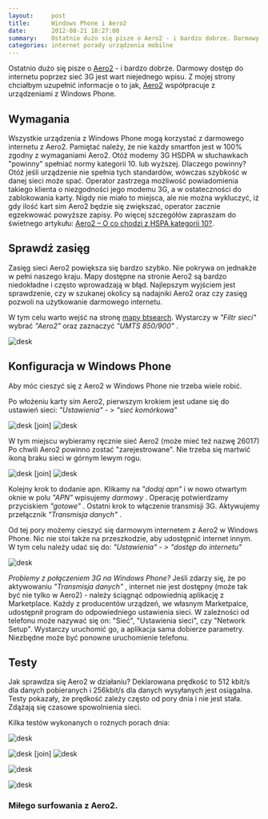 ```yaml
---
layout:     post
title:      Windows Phone i Aero2
date:       2012-08-21 18:27:00
summary:    Ostatnio dużo się pisze o Aero2 - i bardzo dobrze. Darmowy dostęp do internetu poprzez sieć 3G jest wart niejednego wpisu. Z mojej strony chciałbym uzupełnić informacje o to jak, Aero2 współpracuje z urządzeniami z Windows Phone.WymaganiaWszystkie urządzenia z Windows Phone mogą korzystać z darmowego internetu z Aero2. Pamiętać należy, że nie każdy smartfon jest w 100% zgodny z wymaganiami Aero2. ...
categories: internet porady urządzenia mobilne
---
```




Ostatnio dużo się pisze o [Aero2](http://www.aero2.pl/) - i bardzo dobrze. Darmowy dostęp do internetu poprzez sieć 3G jest wart niejednego wpisu. Z mojej strony chciałbym uzupełnić informacje o to jak, [Aero2](http://www.aero2.pl/) współpracuje z urządzeniami z Windows Phone.


## Wymagania


Wszystkie urządzenia z Windows Phone mogą korzystać z darmowego internetu z Aero2. Pamiętać należy, że nie każdy smartfon jest w 100% zgodny z wymaganiami Aero2. Otóż modemy 3G HSDPA  w słuchawkach "powinny" spełniać normy kategorii 10. lub wyższej. Dlaczego powinny? Otóż jeśli urządzenie nie spełnia tych standardów, wówczas szybkość w danej sieci może spać. Operator zastrzega możliwość powiadomienia takiego klienta o niezgodności jego modemu 3G, a w ostateczności do zablokowania karty. Nigdy nie miało to miejsca, ale nie można wykluczyć, iż gdy ilość kart sim Aero2 będzie się zwiększać, operator zacznie egzekwować powyższe zapisy.  Po więcej szczegółów zapraszam do świetnego artykułu: [Aero2 – O co chodzi z HSPA kategorii 10?](http://jdtech.pl/2011/11/aero2-o-co-chodzi-z-hspa-kategorii-10.html).


## Sprawdź zasięg


Zasięg sieci Aero2 powiększa się bardzo szybko. Nie pokrywa on jednakże w pełni naszego kraju. Mapy dostępne na stronie Aero2 są bardzo niedokładne i często wprowadzają w błąd. Najlepszym wyjściem jest sprawdzenie, czy w szukanej okolicy są nadajniki Aero2 oraz czy zasięg pozwoli na użytkowanie darmowego internetu.

W tym celu warto wejść na stronę [mapy btsearch](http://mapa.btsearch.pl/). Wystarczy w  *"Filtr sieci"*   wybrać  *"Aero2"*  oraz zaznaczyć  *"UMTS 850/900"* .


![desk](https://raw.githubusercontent.com/djfoxer/djfoxer.github.io/master/_img/2012-8-21-_124_/g_-_608x405_-_-_35630x20120821174755_0.png)



## Konfiguracja w Windows Phone


Aby móc cieszyć się z Aero2 w Windows Phone nie trzeba wiele robić.

Po włożeniu karty sim Aero2, pierwszym krokiem jest udane się do ustawień sieci:
 *"Ustawienia" - > "sieć komórkowa"*  


![desk](https://raw.githubusercontent.com/djfoxer/djfoxer.github.io/master/_img/2012-8-21-_124_/g_-_288x192_-_-_35630x20120821132659_0.jpg)
[join]
![desk](https://raw.githubusercontent.com/djfoxer/djfoxer.github.io/master/_img/2012-8-21-_124_/g_-_288x192_-_-_35630x20120821132704_0.jpg)


W tym miejscu wybieramy ręcznie sieć Aero2 (może mieć też nazwę 26017)
Po chwili Aero2 powinno zostać "zarejestrowane". Nie trzeba się martwić ikoną braku sieci w górnym lewym rogu. 


![desk](https://raw.githubusercontent.com/djfoxer/djfoxer.github.io/master/_img/2012-8-21-_124_/g_-_288x192_-_-_35630x20120821132719_0.jpg)
[join]
![desk](https://raw.githubusercontent.com/djfoxer/djfoxer.github.io/master/_img/2012-8-21-_124_/g_-_288x192_-_-_35630x20120821132727_0.jpg)


Kolejny krok to dodanie apn. Klikamy na  *"dodaj apn"*  i w nowo  otwartym oknie w polu  *"APN"*  wpisujemy  *darmowy* . Operację potwierdzamy przyciskiem  *"gotowe"* . Ostatni krok to włączenie transmisji 3G. Aktywujemy przełącznik  *"Transmisja danych"* .

Od tej pory możemy cieszyć się darmowym internetem z Aero2 w Windows Phone. Nic nie stoi także na przeszkodzie, aby udostępnić internet innym. 
W tym celu należy udać się do:
 *"Ustawienia" - > "dostęp do internetu"* 

![desk](https://raw.githubusercontent.com/djfoxer/djfoxer.github.io/master/_img/2012-8-21-_124_/g_-_608x405_-_-_35630x20120821132735_0.jpg)


 *Problemy z połączeniem 3G na Windows Phone?* 
Jeśli zdarzy się, że po aktywowaniu  *"Transmisja danych"* , internet nie jest dostępny (może tak być nie tylko w Aero2) - należy ściągnąć odpowiednią aplikację z Marketplace. Każdy z producentów urządzeń, we własnym Marketpalce, udostępnił program do odpowiedniego ustawienia sieci. W zależności od telefonu może nazywać się on: "Sieć", "Ustawienia sieci", czy "Network Setup". Wystarczy uruchomić go, a aplikacja sama dobierze parametry. Niezbędne może być ponowne uruchomienie telefonu. 


## Testy


Jak sprawdza się Aero2 w działaniu? Deklarowana prędkość to 512 kbit/s dla danych pobieranych i 256kbit/s dla danych wysyłanych jest osiągalna. Testy pokazały, że prędkość zależy często od pory dnia i nie jest stała. Zdążają się czasowe spowolnienia sieci.

Kilka testów wykonanych o rożnych porach dnia:

![desk](https://raw.githubusercontent.com/djfoxer/djfoxer.github.io/master/_img/2012-8-21-_124_/g_-_608x405_-_-_35630x20120821132742_0.jpg)


![desk](https://raw.githubusercontent.com/djfoxer/djfoxer.github.io/master/_img/2012-8-21-_124_/g_-_288x192_-_-_35630x20120821132801_0.jpg)
[join]
![desk](https://raw.githubusercontent.com/djfoxer/djfoxer.github.io/master/_img/2012-8-21-_124_/g_-_288x192_-_-_35630x20120821132813_0.jpg)


![desk](https://raw.githubusercontent.com/djfoxer/djfoxer.github.io/master/_img/2012-8-21-_124_/g_-_608x405_-_-_35630x20120821132819_0.jpg)


![desk](https://raw.githubusercontent.com/djfoxer/djfoxer.github.io/master/_img/2012-8-21-_124_/g_-_608x405_-_-_35630x20120821132826_0.jpg)



### Miłego surfowania z Aero2.
